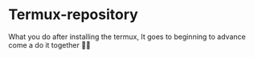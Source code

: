# Termux-repository
What you do after installing the termux, It goes to beginning to advance come a do it together 🥵🔥
